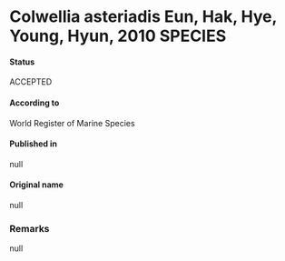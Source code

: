 Colwellia asteriadis Eun, Hak, Hye, Young, Hyun, 2010 SPECIES
=======

#### Status
ACCEPTED

#### According to
World Register of Marine Species

#### Published in
null

#### Original name
null

### Remarks
null